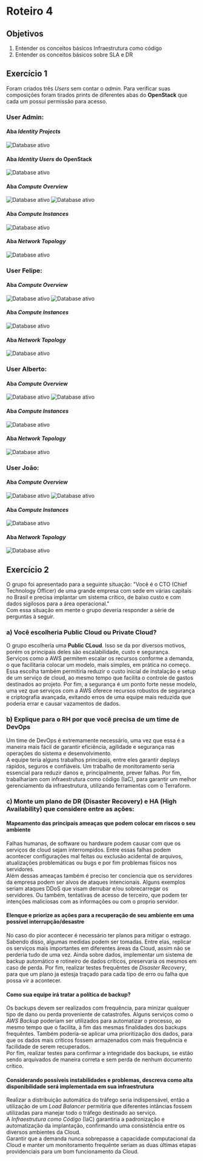 # Roteiro 4
## Objetivos
1. Entender os conceitos básicos Infraestrutura como código
2. Entender os conceitos básicos sobre SLA e DR

## Exercício 1
Foram criados três *Users* sem contar o *admin*. Para verificar suas composições foram tirados prints de diferentes abas do **OpenStack** que cada um possui permissão para acesso. 

### User **Admin**:
#### Aba *Identity Projects*
![Database ativo](./img/projects1.jpg)

#### Aba *Identity Users* do OpenStack
![Database ativo](./img/users.jpg)

#### Aba *Compute Overview*
![Database ativo](./img/overview1.jpg)
![Database ativo](./img/overview2.jpg)

#### Aba *Compute Instances*
![Database ativo](./img/instances.jpg)

#### Aba *Network Topology*
![Database ativo](./img/topology.jpg)


### User **Felipe**:
#### Aba *Compute Overview*
![Database ativo](./img/felipe1.jpg)
![Database ativo](./img/felipe2.jpg)

#### Aba *Compute Instances*
![Database ativo](./img/felipe3.jpg)

#### Aba *Network Topology*
![Database ativo](./img/felipe4.jpg)

### User **Alberto**:
#### Aba *Compute Overview*
![Database ativo](./img/alberto1.jpg)
![Database ativo](./img/alberto2.jpg)

#### Aba *Compute Instances*
![Database ativo](./img/alberto3.jpg)

#### Aba *Network Topology*
![Database ativo](./img/alberto4.jpg)

### User **João**:
#### Aba *Compute Overview*
![Database ativo](./img/joao1.jpg)
![Database ativo](./img/joao2.jpg)

#### Aba *Compute Instances*
![Database ativo](./img/joao3.jpg)

#### Aba *Network Topology*
![Database ativo](./img/joao4.jpg)



## Exercício 2
O grupo foi apresentado para a seguinte situação: "Você é o CTO (Chief Technology Officer) de uma grande empresa com sede em várias capitais no Brasil e precisa implantar um sistema crítico, de baixo custo e com dados sigilosos para a área operacional." \
Com essa situação em mente o grupo deveria responder a série de perguntas à seguir.

### a) Você escolheria Public Cloud ou Private Cloud?
O grupo escolheria uma **Public CLoud**. Isso se da por diversos motivos, porém os principais deles são escalabilidade, custo e segurança. \
Serviços como a AWS permitem escalar os recursos conforme a demanda, o que facilitaria colocar um modelo, mais simples, em prática no começo. Essa escolha também permitiria reduzir o custo inicial de instalação e setup de um serviço de cloud, ao mesmo tempo que facilita o controle de gastos destinados ao projeto. Por fim, a segurança é um ponto forte nesse modelo, uma vez que serviços com a AWS oferece recursos robustos de segurança e criptografia avançada, evitando erros de uma equipe mais reduzida que poderia errar e causar vazamentos de dados.

### b) Explique para o RH por que você precisa de um time de DevOps
Um time de DevOps é extremamente necessário, uma vez que essa é a maneira mais fácil de garantir eficiência, agilidade e segurança nas operações do sistema e desenvolvimento. \
A equipe teria alguns trabalhos principais, entre eles garantir deplays rápidos, seguros e confiáveis. Um trabalho de monitoramento seria essencial para reduzir danos e, principalmente, prever falhas. Por fim, trabalhariam com infraestrutura como código (IaC), para garantir um melhor gerenciamento da infraestrutura, utilizando ferramentas com o Terraform.

### c) Monte um plano de DR (Disaster Recovery) e HA (High Availability) que considere entre as ações:
#### Mapeamento das principais ameaças que podem colocar em riscos o seu ambiente
Falhas humanas, de software ou hardware podem causar com que os serviços de cloud sejam interrompidos. Entre essas falhas podem acontecer configurações mal feitas ou exclusão acidental de arquivos, atualizações problemáticas ou bugs e por fim problemas físicos nos servidores. \
Além dessas ameaças também é preciso ter conciencia que os servidores da empresa podem ser alvos de ataques intencionais. Alguns exemplos seriam ataques DDoS que visam derrubar e/ou sobrecarregar os servidores. Ou também, tentativas de acesso de terceiro, que podem ter intenções maliciosas com as informações ou com o proprio servidor.

#### Elenque e priorize as ações para a recuperação de seu ambiente em uma possível interrupção/desastre
No caso do pior acontecer é necessário ter planos para mitigar o estrago. \
Sabendo disso, algumas medidas podem ser tomadas. Entre elas, replicar os serviços mais importantes em diferentes áreas da Cloud, assim não se perderia tudo de uma vez. Ainda sobre dados, implementar um sistema de backup automático e rotineiro de dados críticos, preservaria os mesmos em caso de perda. Por fim, realizar testes frequêntes de *Disaster Recovery*, para que um plano ja estesja traçado para cada tipo de erro ou falha que possa vir a acontecer.

#### Como sua equipe irá tratar a política de backup?
Os backups devem ser realizados com frequência, para minizar qualquer tipo de dano ou perda proveniente de catastrofes. Alguns serviços como o *AWS Backup* poderiam ser utilizados para automatizar o processo, ao mesmo tempo que o facilita, à fim das mesmas finalidades dos backups frequêntes. Também poderia-se aplicar uma prioritização dos dados, para que os dados mais críticos fossem armazenados com mais frequência e facilidade de serem recuperados. \
Por fim, realizar testes para confirmar a integridade dos backups, se estão sendo arquivados de maneira correta e sem perda de nenhum documento crítico.

#### Considerando possíveis instabilidades e problemas, descreva como alta disponibilidade será implementada em sua infraestrutura
Realizar a distribuição automática do tráfego seria indispensável, então a utilização de um *Load Balancer* permitiria que diferentes intâncias fossem utilizadas para manejar todo o tráfego destinado ao serviço. \
A *Infraestrutura como Código* (IaC) garantiria a padronização e automatização da implantação, confirmando uma consistência entre os diversos ambientes da Cloud.\
Garantir que a demanda nunca sobrepasse a capacidade computacional da Cloud e manter um monitoramento frequênte seriam as duas últimas etapas providenciais para um bom funcionamento da Cloud. 
